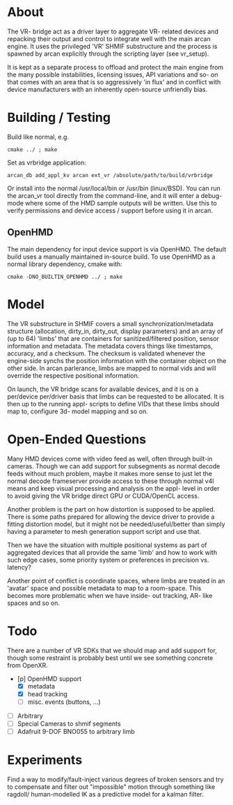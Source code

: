 # About

The VR- bridge act as a driver layer to aggregate VR- related devices and
repacking their output and control to integrate well with the main arcan
engine. It uses the privileged 'VR' SHMIF substructure and the process is
spawned by arcan explicitly through the scripting layer (see vr\_setup).

It is kept as a separate process to offload and protect the main engine from
the many possible instabilities, licensing issues, API variations and so- on
that comes with an area that is so aggressively 'in flux' and in conflict with
device manufacturers with an inherently open-source unfriendly bias.

# Building / Testing

Build like normal, e.g.

    cmake ../ ; make

Set as vrbridge application:

    arcan_db add_appl_kv arcan ext_vr /absolute/path/to/build/vrbridge

Or install into the normal /usr/local/bin or /usr/bin (linux/BSD). You can
run the arcan\_vr tool directly from the command-line, and it will enter a
debug- mode where some of the HMD sample outputs will be written. Use this
to verify permissions and device access / support before using it in arcan.

## OpenHMD

The main dependency for input device support is via OpenHMD. The default build
uses a manually maintained in-source build. To use OpenHMD as a normal library
dependency, cmake with:

    cmake -DNO_BUILTIN_OPENHMD ../ ; make

# Model

The VR substructure in SHMIF covers a small synchronization/metadata structure
(allocation, dirty\_in, dirty\_out, display parameters) and an array of (up to
64) 'limbs' that are containers for sanitized/filtered position, sensor
information and metadata. The metadata covers things like timestamps, accuracy,
and a checksum. The checksum is validated whenever the engine-side synchs the
position information with the container object on the other side. In arcan
parlerance, limbs are mapped to normal vids and will override the respective
positional information.

On launch, the VR bridge scans for available devices, and it is on a per/device
per/driver basis that limbs can be requested to be allocated. It is then up to
the running appl- scripts to define VIDs that these limbs should map to,
configure 3d- model mapping and so on.

# Open-Ended Questions

Many HMD devices come with video feed as well, often through built-in cameras.
Though we can add support for subsegments as normal decode feeds without much
problem, maybe it makes more sense to just let the normal decode frameserver
provide access to these through normal v4l means and keep visual processing
and analysis on the appl- level in order to avoid giving the VR bridge direct
GPU or CUDA/OpenCL access.

Another problem is the part on how distortion is supposed to be applied. There
is some paths prepared for allowing the device driver to provide a fitting
distortion model, but it might not be needed/useful/better than simply having
a parameter to mesh generation support script and use that.

Then we have the situation with multiple positional systems as part of
aggregated devices that all provide the same 'limb' and how to work with
such edge cases, some priority system or preferences in precision vs. latency?

Another point of conflict is coordinate spaces, where limbs are treated in an
'avatar' space and possible metadata to map to a room-space. This becomes more
problematic when we have inside- out tracking, AR- like spaces and so on.

# Todo

There are a number of VR SDKs that we should map and add support for, though
some restraint is probably best until we see something concrete from OpenXR.

- [p] OpenHMD support
  - [x] metadata
  - [x] head tracking
  - [ ] misc. events (buttons, ...)
- [ ] Arbitrary
- [ ] Special Cameras to shmif segments
- [ ] Adafruit 9-DOF BNO055 to arbitrary limb

# Experiments

Find a way to modify/fault-inject various degrees of broken sensors and try to
compensate and filter out "impossible" motion through something like ragdoll/
human-modelled IK as a predictive model for a kalman filter.
